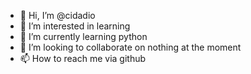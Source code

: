 - 👋 Hi, I’m @cidadio
- 👀 I’m interested in learning
- 🌱 I’m currently learning python
- 💞️ I’m looking to collaborate on nothing at the moment
- 📫 How to reach me via github

<!---
cidadio/cidadio is a ✨ special ✨ repository because its `README.md` (this file) appears on your GitHub profile.
You can click the Preview link to take a look at your changes.
--->
